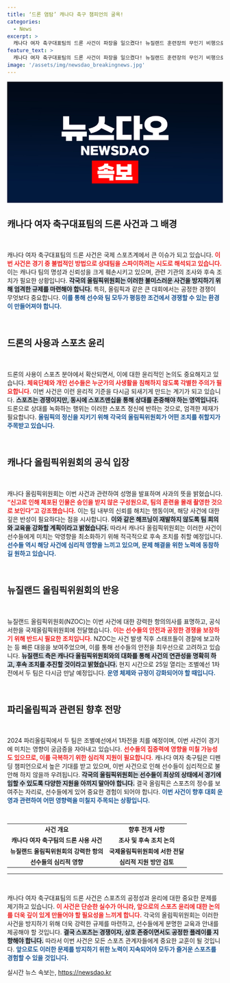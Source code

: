 ```yaml
---
title: ‘드론 염탐’ 캐나다 축구 챔피언의 굴욕!
categories:
  - News
excerpt: >
  캐나다 여자 축구대표팀의 드론 사건이 파장을 일으켰다! 뉴질랜드 훈련장의 무인기 비행으로 성적이 영향을 받을까? 올림픽 위원회가 뒷이야기를 논의 중이다! 클릭해서 사건의 전말을 알아보세요!
feature_text: >
  캐나다 여자 축구대표팀의 드론 사건이 파장을 일으켰다! 뉴질랜드 훈련장의 무인기 비행으로 성적이 영향을 받을까? 올림픽 위원회가 뒷이야기를 논의 중이다! 클릭해서 사건의 전말을 알아보세요!
image: '/assets/img/newsdao_breakingnews.jpg'
---
```


<p><img src="/assets/img/newsdao_breakingnews.jpg" alt="koreaapp 속보" /></p>

<h2 data-ke-size="size26">캐나다 여자 축구대표팀의 드론 사건과 그 배경</h2>

<p data-ke-size="size16">&nbsp;</p> 

<p>캐나다 여자 축구대표팀의 드론 사건은 국제 스포츠계에서 큰 이슈가 되고 있습니다. <b><span style="color: #ee2323;">이번 사건은 경기 중 불법적인 방법으로 상대팀을 스파이하려는 시도로 해석되고 있습니다.</span></b> 이는 캐나다 팀의 명성과 신뢰성을 크게 훼손시키고 있으며, 관련 기관의 조사와 후속 조치가 필요한 상황입니다. <b><span style="background-color: #21538527;">각국의 올림픽위원회는 이러한 불미스러운 사건을 방지하기 위해 엄격한 규제를 마련해야 합니다.</span></b> 특히, 올림픽과 같은 큰 대회에서는 공정한 경쟁이 무엇보다 중요합니다. <b><span style="color: #1a5490;">이를 통해 선수와 팀 모두가 평등한 조건에서 경쟁할 수 있는 환경이 만들어져야 합니다.</span></b></p>

<p data-ke-size="size16">&nbsp;</p>

<h2 data-ke-size="size26">드론의 사용과 스포츠 윤리</h2>

<p data-ke-size="size16">&nbsp;</p>

<p>드론의 사용이 스포츠 분야에서 확산되면서, 이에 대한 윤리적인 논의도 중요해지고 있습니다. <b><span style="color: #ee2323;">체육단체와 개인 선수들은 누군가의 사생활을 침해하지 않도록 각별한 주의가 필요합니다.</span></b> 이번 사건은 이런 윤리적 기준을 다시금 되새기게 만드는 계기가 되고 있습니다. <b><span style="background-color: #21538527;">스포츠는 경쟁이지만, 동시에 스포츠맨십을 통해 상대를 존중해야 하는 영역입니다.</span></b> 드론으로 상대를 녹화하는 행위는 이러한 스포츠 정신에 반하는 것으로, 엄격한 제재가 필요합니다. <b><span style="color: #1a5490;">올림픽의 정신을 지키기 위해 각국의 올림픽위원회가 어떤 조치를 취할지가 주목받고 있습니다.</span></b> </p>

<p data-ke-size="size16">&nbsp;</p>

<h2 data-ke-size="size26">캐나다 올림픽위원회의 공식 입장</h2>

<p data-ke-size="size16">&nbsp;</p>

<p>캐나다 올림픽위원회는 이번 사건과 관련하여 성명을 발표하며 사과의 뜻을 밝혔습니다. <b><span style="color: #ee2323;">“신고로 인해 체포된 인물은 승인을 받지 않은 구성원으로, 팀의 훈련을 몰래 촬영한 것으로 보인다”고 강조했습니다.</span></b> 이는 팀 내부의 신뢰를 해치는 행동이며, 해당 사건에 대한 깊은 반성이 필요하다는 점을 시사합니다. <b><span style="background-color: #21538527;">이와 같은 해프닝이 재발하지 않도록 팀 회의와 교육을 강화할 계획이라고 밝혔습니다.</span></b> 따라서 캐나다 올림픽위원회는 이러한 사건이 선수들에게 미치는 악영향을 최소화하기 위해 적극적으로 후속 조치를 취할 예정입니다. <b><span style="color: #1a5490;">선수들 역시 해당 사건에 심리적 영향을 느끼고 있으며, 문제 해결을 위한 노력에 동참하길 원하고 있습니다.</span></b></p>

<p data-ke-size="size16">&nbsp;</p>

<h2 data-ke-size="size26">뉴질랜드 올림픽위원회의 반응</h2>

<p data-ke-size="size16">&nbsp;</p>

<p>뉴질랜드 올림픽위원회(NZOC)는 이번 사건에 대한 강력한 항의의사를 표명하고, 공식 서한을 국제올림픽위원회에 전달했습니다. <b><span style="color: #ee2323;">이는 선수들의 안전과 공정한 경쟁을 보장하기 위해 반드시 필요한 조치입니다.</span></b> NZOC는 사건 발생 직후 스태프들이 경찰에 보고하는 등 빠른 대응을 보여주었으며, 이를 통해 선수들의 안전을 최우선으로 고려하고 있습니다. <b><span style="background-color: #21538527;">뉴질랜드 측은 캐나다 올림픽위원회와의 대화를 통해 사건의 연관성을 명확히 하고, 후속 조치를 추진할 것이라고 밝혔습니다.</span></b> 현지 시간으로 25일 열리는 조별예선 1차전에서 두 팀은 다시금 만날 예정입니다. <b><span style="color: #1a5490;">운영 체제와 규정이 강화되어야 할 때입니다.</span></b> </p>

<p data-ke-size="size16">&nbsp;</p>

<h2 data-ke-size="size26">파리올림픽과 관련된 향후 전망</h2>

<p data-ke-size="size16">&nbsp;</p>

<p>2024 파리올림픽에서 두 팀은 조별예선에서 1차전을 치를 예정이며, 이번 사건이 경기에 미치는 영향이 궁금증을 자아내고 있습니다. <b><span style="color: #ee2323;">선수들의 집중력에 영향을 미칠 가능성도 있으므로, 이를 극복하기 위한 심리적 지원이 필요합니다.</span></b> 캐나다 여자 축구팀은 디펜딩 챔피언으로서 높은 기대를 받고 있으며, 이번 사건으로 인해 선수들이 심리적으로 불안해 하지 않을까 우려됩니다. <b><span style="background-color: #21538527;">각국의 올림픽위원회는 선수들이 최상의 상태에서 경기에 임할 수 있도록 다양한 지원을 아끼지 말아야 합니다.</span></b> 결국 올림픽은 스포츠의 정수를 보여주는 자리로, 선수들에게 있어 중요한 경험이 되어야 합니다. <b><span style="color: #1a5490;">이번 사건이 향후 대회 운영과 관련하여 어떤 영향력을 미칠지 주목되는 상황입니다.</span></b></p>

<p data-ke-size="size16">&nbsp;</p>

<table style="width: 100%; border-collapse: collapse;">
<tr>
<td style="text-align: center; height: 17px;"><b>사건 개요</b></td>
<td style="text-align: center; height: 17px;"><b>향후 전개 사항</b></td>
</tr>
<tr>
<td style="text-align: center; height: 17px;"><b>캐나다 여자 축구팀의 드론 사용 사건</b></td>
<td style="text-align: center; height: 17px;"><b>조사 및 후속 조치 논의</b></td>
</tr>
<tr>
<td style="text-align: center; height: 17px;"><b>뉴질랜드 올림픽위원회의 강력한 항의</b></td>
<td style="text-align: center; height: 17px;"><b>국제올림픽위원회에 서한 전달</b></td>
</tr>
<tr>
<td style="text-align: center; height: 17px;"><b>선수들의 심리적 영향</b></td>
<td style="text-align: center; height: 17px;"><b>심리적 지원 방안 검토</b></td>
</tr>
</table>

<hr />

<p data-ke-size="size16">&nbsp;</p>

<p>캐나다 여자 축구대표팀의 드론 사건은 스포츠의 공정성과 윤리에 대한 중요한 문제를 제기하고 있습니다. <b><span style="color: #ee2323;">이 사건은 단순한 실수가 아니라, 앞으로의 스포츠 윤리에 대한 논의를 더욱 깊이 있게 만들어야 할 필요성을 느끼게 합니다.</span></b> 각국의 올림픽위원회는 이러한 사건을 방지하기 위해 더욱 강력한 규제를 마련하고, 선수들에게 분명한 교육과 안내를 제공해야 할 것입니다. <b><span style="background-color: #21538527;">결국 스포츠는 경쟁이자, 상호 존중이면서도 공정한 플레이를 지향해야 합니다.</span></b> 따라서 이번 사건은 모든 스포츠 관계자들에게 중요한 교훈이 될 것입니다. <b><span style="color: #1a5490;">앞으로도 이러한 문제를 방지하기 위한 노력이 지속되어야 모두가 즐거운 스포츠를 경험할 수 있을 것입니다.</span></b></p>
실시간 뉴스 속보는, <a href="https://newsdao.kr" rel="dofollow">https://newsdao.kr</a>


